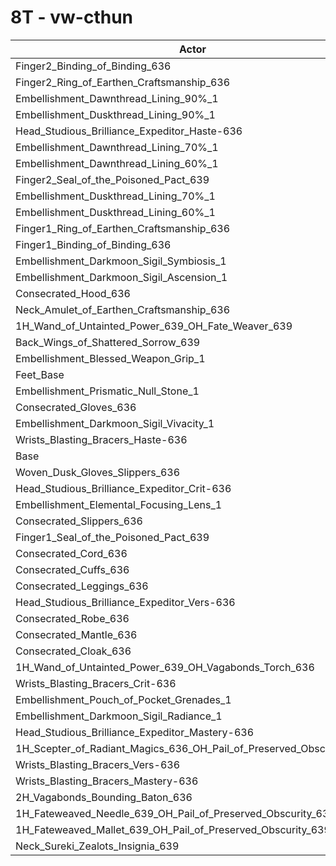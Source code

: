 # 8T - vw-cthun
| Actor | DPS | Increase |
|---|:---:|:---:|
|Finger2_Binding_of_Binding_636|5437591|0.89%|
|Finger2_Ring_of_Earthen_Craftsmanship_636|5435405|0.85%|
|Embellishment_Dawnthread_Lining_90%_1|5432855|0.80%|
|Embellishment_Duskthread_Lining_90%_1|5427047|0.70%|
|Head_Studious_Brilliance_Expeditor_Haste-636|5425439|0.67%|
|Embellishment_Dawnthread_Lining_70%_1|5420721|0.58%|
|Embellishment_Dawnthread_Lining_60%_1|5416199|0.50%|
|Finger2_Seal_of_the_Poisoned_Pact_639|5413726|0.45%|
|Embellishment_Duskthread_Lining_70%_1|5413284|0.44%|
|Embellishment_Duskthread_Lining_60%_1|5412162|0.42%|
|Finger1_Ring_of_Earthen_Craftsmanship_636|5408968|0.36%|
|Finger1_Binding_of_Binding_636|5406798|0.32%|
|Embellishment_Darkmoon_Sigil_Symbiosis_1|5406718|0.32%|
|Embellishment_Darkmoon_Sigil_Ascension_1|5400418|0.20%|
|Consecrated_Hood_636|5397845|0.16%|
|Neck_Amulet_of_Earthen_Craftsmanship_636|5397536|0.15%|
|1H_Wand_of_Untainted_Power_639_OH_Fate_Weaver_639|5396268|0.13%|
|Back_Wings_of_Shattered_Sorrow_639|5394884|0.10%|
|Embellishment_Blessed_Weapon_Grip_1|5391288|0.03%|
|Feet_Base|5391196|0.03%|
|Embellishment_Prismatic_Null_Stone_1|5390923|0.03%|
|Consecrated_Gloves_636|5390768|0.02%|
|Embellishment_Darkmoon_Sigil_Vivacity_1|5390647|0.02%|
|Wrists_Blasting_Bracers_Haste-636|5390514|0.02%|
|Base|5389478|0.00%|
|Woven_Dusk_Gloves_Slippers_636|5389367|0.00%|
|Head_Studious_Brilliance_Expeditor_Crit-636|5387999|-0.03%|
|Embellishment_Elemental_Focusing_Lens_1|5387484|-0.04%|
|Consecrated_Slippers_636|5386235|-0.06%|
|Finger1_Seal_of_the_Poisoned_Pact_639|5385959|-0.07%|
|Consecrated_Cord_636|5385669|-0.07%|
|Consecrated_Cuffs_636|5384662|-0.09%|
|Consecrated_Leggings_636|5382102|-0.14%|
|Head_Studious_Brilliance_Expeditor_Vers-636|5381389|-0.15%|
|Consecrated_Robe_636|5380902|-0.16%|
|Consecrated_Mantle_636|5380777|-0.16%|
|Consecrated_Cloak_636|5377436|-0.22%|
|1H_Wand_of_Untainted_Power_639_OH_Vagabonds_Torch_636|5376546|-0.24%|
|Wrists_Blasting_Bracers_Crit-636|5375562|-0.26%|
|Embellishment_Pouch_of_Pocket_Grenades_1|5375170|-0.27%|
|Embellishment_Darkmoon_Sigil_Radiance_1|5374372|-0.28%|
|Head_Studious_Brilliance_Expeditor_Mastery-636|5373657|-0.29%|
|1H_Scepter_of_Radiant_Magics_636_OH_Pail_of_Preserved_Obscurity_639|5373273|-0.30%|
|Wrists_Blasting_Bracers_Vers-636|5372711|-0.31%|
|Wrists_Blasting_Bracers_Mastery-636|5370401|-0.35%|
|2H_Vagabonds_Bounding_Baton_636|5365589|-0.44%|
|1H_Fateweaved_Needle_639_OH_Pail_of_Preserved_Obscurity_639|5338826|-0.94%|
|1H_Fateweaved_Mallet_639_OH_Pail_of_Preserved_Obscurity_639|5336416|-0.98%|
|Neck_Sureki_Zealots_Insignia_639|5220577|-3.13%|
